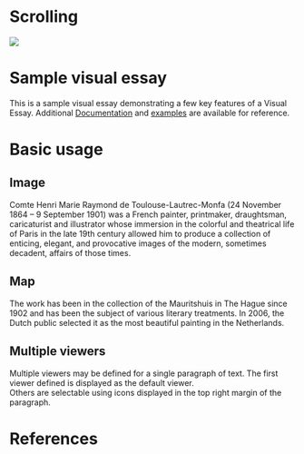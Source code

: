 # Scrolling

<a href="https://juncture-digital.org"><img src="https://juncture-digital.org/images/ve-button.png"></a>

<param ve-config 
       title="Henri de Toulouse-Lautrec"
       author="Rebecca Kahn"
       banner="https://iiif.juncture-digital.org/banner/?url=https://upload.wikimedia.org/wikipedia/commons/4/47/Bartholomeus_Johannes_van_Hove%2C_Het_Mauritshuis_te_Den_Haag.jpg" 
       layout="vertical">

<!-- Entities discussed throughout the essay are typically defined before the essay text and
     are thus available in all text.  Entity identifiers (QIDs) can be found in either
     Wikipedia or Wikidata (https://www.wikidata.org)> -->
<param ve-entity eid="Q185372"> <!-- Girl with a Pearl Earring painting -->
<param ve-entity eid="Q41264"> <!-- Johannes Vermeer -->
<param ve-entity eid="Q221092"> <!-- Mauritshuis -->
<param ve-entity eid="Q36600"> <!-- The Hague -->

# Sample visual essay

This is a sample visual essay demonstrating a few key features of a Visual Essay. Additional [Documentation](https://github.com/JSTOR-Labs/juncture/wiki) and [examples](https://jstor-labs.github.io/juncture-examples) are available for reference.
<param ve-image 
       manifest="https://iiif.juncture-digital.org/manifest/6dd738aed85597cac540ad31dd5818e86ef7f2918c7b43a9eb3123d5538e6e4c">

# Basic usage

## Image

Comte Henri Marie Raymond de Toulouse-Lautrec-Monfa (24 November 1864 – 9 September 1901) was a French painter, printmaker, draughtsman, caricaturist and illustrator whose immersion in the colorful and theatrical life of Paris in the late 19th century allowed him to produce a collection of enticing, elegant, and provocative images of the modern, sometimes decadent, affairs of those times.
<param ve-image 
       label="Tolouse-Lautrec" 
       description="painting by Tolouse Lautrec" 
       license="public domain" 
       url="https://upload.wikimedia.org/wiki/commons/Henri_de_Toulouse-Lautrec#/media/File:Lautrec_moulin_rouge,_la_goulue_(poster)_1891.jpg">
      

## Map

The work has been in the collection of the Mauritshuis in The Hague since 1902 and has been the subject of various 
literary treatments. In 2006, the Dutch public selected it as the most beautiful painting in the Netherlands.
<param ve-map center="Q36600" zoom="11" prefer-geojson>

## Multiple viewers

Multiple viewers may be defined for a single paragraph of text.  The first viewer defined is displayed as the default viewer.  
Others are selectable using icons displayed in the top right margin of the paragraph.
<param ve-image 
       manifest="https://iiif.juncture-digital.org/manifest/6dd738aed85597cac540ad31dd5818e86ef7f2918c7b43a9eb3123d5538e6e4c">
<param ve-map center="Q36600" zoom="11">

# References

[^1]: [Wikipedia: Girl with a Pearl Earring](https://en.wikipedia.org/wiki/Girl_with_a_Pearl_Earring)

